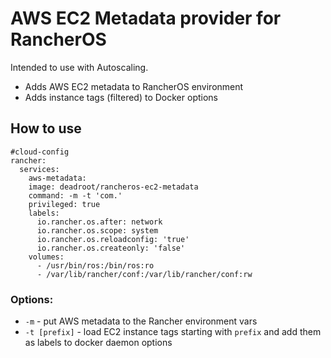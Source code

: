 # AWS EC2 Metadata provider for RancherOS

Intended to use with Autoscaling.
- Adds AWS EC2 metadata to RancherOS environment
- Adds instance tags (filtered) to Docker options

## How to use

```
#cloud-config
rancher:
  services:
    aws-metadata:
    image: deadroot/rancheros-ec2-metadata
    command: -m -t 'com.'
    privileged: true
    labels:
      io.rancher.os.after: network
      io.rancher.os.scope: system
      io.rancher.os.reloadconfig: 'true'
      io.rancher.os.createonly: 'false'
    volumes:
      - /usr/bin/ros:/bin/ros:ro
      - /var/lib/rancher/conf:/var/lib/rancher/conf:rw
```

### Options:
* `-m` - put AWS metadata to the Rancher environment vars
* `-t [prefix]` - load EC2 instance tags starting with `prefix` and add them as labels to docker daemon options
